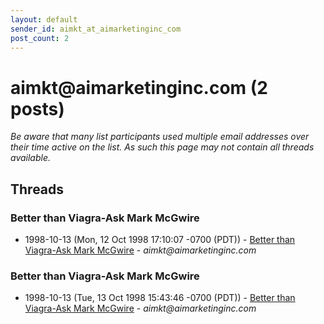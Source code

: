 ```yaml
---
layout: default
sender_id: aimkt_at_aimarketinginc_com
post_count: 2
---
```


# aimkt<span>@</span>aimarketinginc.com (2 posts)

_Be aware that many list participants used multiple email addresses over their time active on the list. As such this page may not contain all threads available._

## Threads

### Better than Viagra-Ask Mark McGwire
+ 1998-10-13 (Mon, 12 Oct 1998 17:10:07 -0700 (PDT)) - [Better than Viagra-Ask Mark McGwire](/archive/1998/10/2643713b2b25e6ddfac68f9511701a26d03b72643efe471ca90027100e96dc58) - _aimkt@aimarketinginc.com_

### Better than Viagra-Ask Mark McGwire
+ 1998-10-13 (Tue, 13 Oct 1998 15:43:46 -0700 (PDT)) - [Better than Viagra-Ask Mark McGwire](/archive/1998/10/85e8184debaebd74b0a89019a5365ada653dab898bb158243d9825fec929db0d) - _aimkt@aimarketinginc.com_

